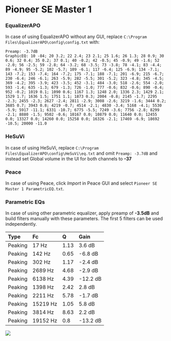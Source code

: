 # Pioneer SE Master 1

### EqualizerAPO
In case of using EqualizerAPO without any GUI, replace `C:\Program Files\EqualizerAPO\config\config.txt`
with:
```
Preamp: -3.7dB
GraphicEQ: 10 -84; 20 3.2; 22 2.4; 23 2.1; 25 1.6; 26 1.3; 28 0.9; 30 0.6; 32 0.4; 35 0.2; 37 0.1; 40 -0.2; 42 -0.5; 45 -0.9; 49 -1.6; 52 -2.0; 56 -2.5; 59 -2.8; 64 -3.2; 68 -3.5; 73 -3.8; 78 -4.1; 83 -4.4; 89 -4.9; 95 -5.2; 102 -5.7; 109 -6.1; 117 -6.4; 125 -6.9; 134 -7.1; 143 -7.2; 153 -7.4; 164 -7.2; 175 -7.1; 188 -7.1; 201 -6.9; 215 -6.7; 230 -6.4; 246 -6.1; 263 -5.9; 282 -5.5; 301 -5.2; 323 -4.8; 345 -4.5; 369 -4.2; 395 -3.9; 423 -3.5; 452 -3.1; 484 -3.0; 518 -2.6; 554 -2.0; 593 -1.4; 635 -1.3; 679 -1.3; 726 -1.0; 777 -0.6; 832 -0.6; 890 -0.4; 952 -0.2; 1019 0.1; 1090 0.6; 1167 1.3; 1248 2.0; 1336 2.3; 1429 2.1; 1529 1.7; 1636 1.5; 1751 1.1; 1873 0.3; 2004 -0.8; 2145 -1.7; 2295 -2.3; 2455 -2.3; 2627 -2.4; 2811 -2.9; 3008 -2.6; 3219 -1.6; 3444 0.2; 3685 0.7; 3943 0.8; 4219 -0.7; 4514 -2.1; 4830 -3.4; 5168 -4.1; 5530 -5.9; 5917 -11.1; 6331 -10.7; 6775 -5.5; 7249 -3.6; 7756 -2.8; 8299 -2.1; 8880 -1.5; 9502 -0.6; 10167 0.0; 10879 0.0; 11640 0.0; 12455 0.0; 13327 0.0; 14260 0.0; 15258 0.0; 16326 -2.1; 17469 -6.9; 18692 -10.5; 20000 -11.0
```

### HeSuVi
In case of using HeSuVi, replace `C:\Program Files\EqualizerAPO\config\HeSuVi\eq.txt` and omit `Preamp:
-3.7dB` and instead set Global volume in the UI for both channels to **-37**

### Peace
In case of using Peace, click *Import* in Peace GUI and select `Pioneer SE Master 1 ParametricEQ.txt`.

### Parametric EQs
In case of using other parametric equalizer, apply preamp of **-3.5dB** and build filters manually with
these parameters. The first 5 filters can be used independently.

| Type    | Fc       |    Q | Gain     |
|:--------|:---------|:-----|:---------|
| Peaking | 17 Hz    | 1.13 | 3.6 dB   |
| Peaking | 142 Hz   | 0.65 | -6.8 dB  |
| Peaking | 302 Hz   | 1.17 | -2.4 dB  |
| Peaking | 2689 Hz  | 4.68 | -2.9 dB  |
| Peaking | 6138 Hz  | 4.39 | -12.2 dB |
| Peaking | 1398 Hz  | 2.42 | 2.8 dB   |
| Peaking | 2211 Hz  | 5.78 | -1.7 dB  |
| Peaking | 15219 Hz | 1.05 | 5.8 dB   |
| Peaking | 3814 Hz  | 8.63 | 2.2 dB   |
| Peaking | 19152 Hz | 0.8  | -13.2 dB |

![](https://raw.githubusercontent.com/jaakkopasanen/AutoEq/master/results/innerfidelity/sbaf-serious/Pioneer%20SE%20Master%201/Pioneer%20SE%20Master%201.png)